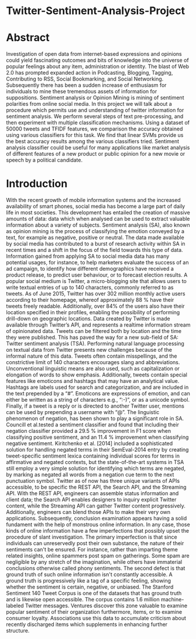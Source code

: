 # Twitter-Sentiment-Analysis-Project

# Abstract
Investigation of open data from internet-based expressions and opinions could yield fascinating outcomes and bits of knowledge into the universe of popular feelings about any item, administration or identity. The blast of Web 2.0 has prompted expanded action in Podcasting, Blogging, Tagging, Contributing to RSS, Social Bookmarking, and Social Networking. Subsequently there has been a sudden increase of enthusiasm for individuals to mine these tremendous assets of information for suppositions. Sentiment analysis or Opinion Mining is mining of sentiment polarities from online social media. In this project we will talk about a procedure which permits use and understanding of twitter information for sentiment analysis. We perform several steps of text pre-processing, and then experiment with multiple classification mechanisms. Using a dataset of 50000 tweets and TFIDF features, we comparison the accuracy obtained using various classifiers for this task. We find that linear SVMs provide us the best accuracy results among the various classifiers tried. Sentiment analysis classifier could be useful for many applications like market analysis of different features of a new product or public opinion for a new movie or speech by a political candidate.

# Introduction
With the recent growth of mobile information systems and the increased availability of smart phones, social media has become a large part of daily life in most societies. This development has entailed the creation of massive amounts of data: data which when analysed can be used to extract valuable information about a variety of subjects.
Sentiment analysis (SA), also known as opinion mining is the process of classifying the emotion conveyed by a text, for example as negative, positive or neutral. The data made available by social media has contributed to a burst of research activity within SA in recent times and a shift in the focus of the field towards this type of data. Information gained from applying SA to social media data has many potential usages, for instance, to help marketers evaluate the success of an ad campaign, to identify how different demographics have received a product release, to predict user behaviour, or to forecast election results. 
A popular social medium is Twitter, a micro-blogging site that allows users to write textual entries of up to 140 characters, commonly referred to as tweets. As of June 2015, Twitter has over 302 million monthly active users according to their homepage, whereof approximately 88 % have their tweets freely readable. Additionally, over 84% of the users also have their location specified in their profiles, enabling the possibility of performing drill-down on geographic locations. Data created by Twitter is made available through Twitter’s API, and represents a realtime information stream of opinionated data. Tweets can be filtered both by location and the time they were published. This has paved the way for a new sub-field of SA: Twitter sentiment analysis (TSA).
Performing natural language processing on textual data from Twitter presents new challenges because of the informal nature of this data. Tweets often contain misspellings, and the constrictive limit of 140 characters encourages slang and abbreviations. Unconventional linguistic means are also used, such as capitalization or elongation of words to show emphasis. Additionally, tweets contain special features like emoticons and hashtags that may have an analytical value. Hashtags are labels used for search and categorization, and are included in the text prepended by a “#”. Emoticons are expressions of emotion, and can either be written as a string of characters e.g., “:-)”, or as a unicode symbol. Finally, if a tweet is a reply or is directed to another Twitter user, mentions can be used by prepending a username with “@”.
The linguistic phenomenon of negation, has been shown to play a significant role in SA. Councill et al.tested a sentiment classifier and found that including their negation classifier provided a 29.5 % improvement in F1 score when classifying positive sentiment, and an 11.4 % improvement when classifying negative sentiment. Kiritchenko et al. [2014] included a sophisticated solution for handling negated terms in their SemEval-2014 entry by creating tweet-specific sentiment lexica containing individual scores for terms in affirmative and negated contexts, but the state-of-the-art systems in TSA still employ a very simple solution for identifying which terms are negated, by marking as negated all words from a negation cue term to the next punctuation symbol.
Twitter as of now has three unique variants of APIs accessible, to be specific the REST API, the Search API, and the Streaming API. With the REST API, engineers can assemble status information and client data; the Search API enables designers to inquiry explicit Twitter content, while the Streaming API can gather Twitter content progressively. Additionally, engineers can blend those APIs to make their very own applications. Subsequently, conclusion examination appears having a solid fundament with the help of monstrous online information. In any case, those kinds of online information have a few imperfections that possibly upset the procedure of slant investigation.
The primary imperfection is that since individuals can unreservedly post their own substance, the nature of their sentiments can't be ensured. For instance, rather than imparting theme related insights, online spammers post spam on gatherings. Some spam are negligible by any stretch of the imagination, while others have immaterial conclusions otherwise called phony sentiments.
The second defect is that ground truth of such online information isn't constantly accessible. A ground truth is progressively like a tag of a specific feeling, showing whether the sentiment is certain, negative, or unbiased. The Stanford Sentiment 140 Tweet Corpus is one of the datasets that has ground truth and is likewise open accessible. The corpus contains 1.6 million machine-labeled Twitter messages.
Ventures discover this zone valuable to examine popular sentiment of their organization furthermore, items, or to examine consumer loyalty. Associations use this data to accumulate criticism about recently discharged items which supplements in enhancing further structure.
